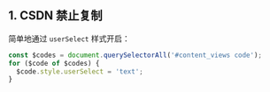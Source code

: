 
## 1. CSDN 禁止复制

简单地通过 `userSelect` 样式开启：
```js
const $codes = document.querySelectorAll('#content_views code');
for ($code of $codes) {
  $code.style.userSelect = 'text';
}
```
